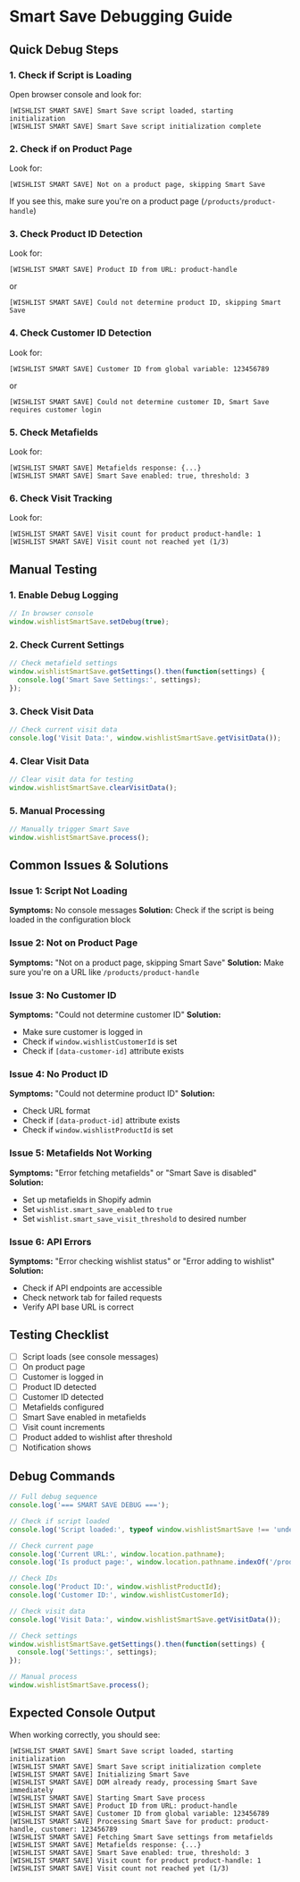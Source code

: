 # Smart Save Debugging Guide

## Quick Debug Steps

### 1. Check if Script is Loading
Open browser console and look for:
```
[WISHLIST SMART SAVE] Smart Save script loaded, starting initialization
[WISHLIST SMART SAVE] Smart Save script initialization complete
```

### 2. Check if on Product Page
Look for:
```
[WISHLIST SMART SAVE] Not on a product page, skipping Smart Save
```
If you see this, make sure you're on a product page (`/products/product-handle`)

### 3. Check Product ID Detection
Look for:
```
[WISHLIST SMART SAVE] Product ID from URL: product-handle
```
or
```
[WISHLIST SMART SAVE] Could not determine product ID, skipping Smart Save
```

### 4. Check Customer ID Detection
Look for:
```
[WISHLIST SMART SAVE] Customer ID from global variable: 123456789
```
or
```
[WISHLIST SMART SAVE] Could not determine customer ID, Smart Save requires customer login
```

### 5. Check Metafields
Look for:
```
[WISHLIST SMART SAVE] Metafields response: {...}
[WISHLIST SMART SAVE] Smart Save enabled: true, threshold: 3
```

### 6. Check Visit Tracking
Look for:
```
[WISHLIST SMART SAVE] Visit count for product product-handle: 1
[WISHLIST SMART SAVE] Visit count not reached yet (1/3)
```

## Manual Testing

### 1. Enable Debug Logging
```javascript
// In browser console
window.wishlistSmartSave.setDebug(true);
```

### 2. Check Current Settings
```javascript
// Check metafield settings
window.wishlistSmartSave.getSettings().then(function(settings) {
  console.log('Smart Save Settings:', settings);
});
```

### 3. Check Visit Data
```javascript
// Check current visit data
console.log('Visit Data:', window.wishlistSmartSave.getVisitData());
```

### 4. Clear Visit Data
```javascript
// Clear visit data for testing
window.wishlistSmartSave.clearVisitData();
```

### 5. Manual Processing
```javascript
// Manually trigger Smart Save
window.wishlistSmartSave.process();
```

## Common Issues & Solutions

### Issue 1: Script Not Loading
**Symptoms:** No console messages
**Solution:** Check if the script is being loaded in the configuration block

### Issue 2: Not on Product Page
**Symptoms:** "Not on a product page, skipping Smart Save"
**Solution:** Make sure you're on a URL like `/products/product-handle`

### Issue 3: No Customer ID
**Symptoms:** "Could not determine customer ID"
**Solution:** 
- Make sure customer is logged in
- Check if `window.wishlistCustomerId` is set
- Check if `[data-customer-id]` attribute exists

### Issue 4: No Product ID
**Symptoms:** "Could not determine product ID"
**Solution:**
- Check URL format
- Check if `[data-product-id]` attribute exists
- Check if `window.wishlistProductId` is set

### Issue 5: Metafields Not Working
**Symptoms:** "Error fetching metafields" or "Smart Save is disabled"
**Solution:**
- Set up metafields in Shopify admin
- Set `wishlist.smart_save_enabled` to `true`
- Set `wishlist.smart_save_visit_threshold` to desired number

### Issue 6: API Errors
**Symptoms:** "Error checking wishlist status" or "Error adding to wishlist"
**Solution:**
- Check if API endpoints are accessible
- Check network tab for failed requests
- Verify API base URL is correct

## Testing Checklist

- [ ] Script loads (see console messages)
- [ ] On product page
- [ ] Customer is logged in
- [ ] Product ID detected
- [ ] Customer ID detected
- [ ] Metafields configured
- [ ] Smart Save enabled in metafields
- [ ] Visit count increments
- [ ] Product added to wishlist after threshold
- [ ] Notification shows

## Debug Commands

```javascript
// Full debug sequence
console.log('=== SMART SAVE DEBUG ===');

// Check if script loaded
console.log('Script loaded:', typeof window.wishlistSmartSave !== 'undefined');

// Check current page
console.log('Current URL:', window.location.pathname);
console.log('Is product page:', window.location.pathname.indexOf('/products/') !== -1);

// Check IDs
console.log('Product ID:', window.wishlistProductId);
console.log('Customer ID:', window.wishlistCustomerId);

// Check visit data
console.log('Visit Data:', window.wishlistSmartSave.getVisitData());

// Check settings
window.wishlistSmartSave.getSettings().then(function(settings) {
  console.log('Settings:', settings);
});

// Manual process
window.wishlistSmartSave.process();
```

## Expected Console Output

When working correctly, you should see:
```
[WISHLIST SMART SAVE] Smart Save script loaded, starting initialization
[WISHLIST SMART SAVE] Smart Save script initialization complete
[WISHLIST SMART SAVE] Initializing Smart Save
[WISHLIST SMART SAVE] DOM already ready, processing Smart Save immediately
[WISHLIST SMART SAVE] Starting Smart Save process
[WISHLIST SMART SAVE] Product ID from URL: product-handle
[WISHLIST SMART SAVE] Customer ID from global variable: 123456789
[WISHLIST SMART SAVE] Processing Smart Save for product: product-handle, customer: 123456789
[WISHLIST SMART SAVE] Fetching Smart Save settings from metafields
[WISHLIST SMART SAVE] Metafields response: {...}
[WISHLIST SMART SAVE] Smart Save enabled: true, threshold: 3
[WISHLIST SMART SAVE] Visit count for product product-handle: 1
[WISHLIST SMART SAVE] Visit count not reached yet (1/3)
```
